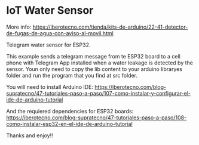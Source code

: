 IoT Water Sensor
=======

More info: https://iberotecno.com/tienda/kits-de-arduino/22-41-detector-de-fugas-de-agua-con-aviso-al-movil.html

Telegram water sensor for ESP32.

This example sends a telegram message from te ESP32 board to a cell phone with Telegram App installed when a water leakage is detected by the sensor. Youn only need to copy the lib content to your arduino libraryes folder and run the program that you find at src folder.

You will need to install Arduino IDE: https://iberotecno.com/blog-supratecno/47-tutoriales-paso-a-paso/107-como-instalar-y-configurar-el-ide-de-arduino-tutorial

And the requiered dependencies for ESP32 boards: https://iberotecno.com/blog-supratecno/47-tutoriales-paso-a-paso/108-como-instalar-esp32-en-el-ide-de-arduino-tutorial

Thanks and enjoy!!
